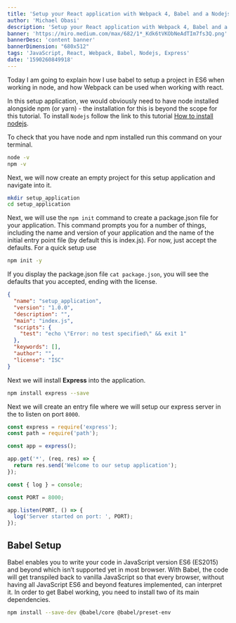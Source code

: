 ```yaml
---
title: 'Setup your React application with Webpack 4, Babel and a Nodejs server (PART 1)'
author: 'Michael Obasi'
description: 'Setup your React application with Webpack 4, Babel and a Nodejs server (PART 1)'
banner: 'https://miro.medium.com/max/682/1*_Kdk6tVKObNeAdTIm7fs3Q.png'
bannerDesc: 'content banner'
bannerDimension: "680x512"
tags: 'JavaScript, React, Webpack, Babel, Nodejs, Express'
date: '1590260849918'
---
```


Today I am going to explain how I use babel to setup a project in ES6 when working in node, and how Webpack can be used when working with react.

In this setup application, we would obviously need to have node installed alongside npm (or yarn) - the installation for this is beyond the scope for this tutorial. To install `Nodejs` follow the link to this tutorial [How to install nodejs](https://www.positronx.io/how-to-install-node-js-on-mac-os/).

To check that you have node and npm installed run this command on your terminal. 

```bash
node -v
npm -v
```

Next, we will now create an empty project for this setup application and navigate into it.

```bash
mkdir setup_application
cd setup_application
```

Next, we will use the `npm init` command to create a package.json file for your application. This command prompts you for a number of things, including the name and version of your application and the name of the initial entry point file (by default this is index.js). For now, just accept the defaults.
For a quick setup use

```bash
npm init -y
```
If you display the package.json file `cat package.json`, you will see the defaults that you accepted, ending with the license.

```json
{
  "name": "setup_application",
  "version": "1.0.0",
  "description": "",
  "main": "index.js",
  "scripts": {
    "test": "echo \"Error: no test specified\" && exit 1"
  },
  "keywords": [],
  "author": "",
  "license": "ISC"
}
```
Next we will install **Express** into the application.

```bash
npm install express --save
```

Next we will create an entry file where we will setup our express server in the to listen on port `8000`.

```js
const express = require('express');
const path = require('path');

const app = express();

app.get('*', (req, res) => {
  return res.send('Welcome to our setup application');
});

const { log } = console;

const PORT = 8000;

app.listen(PORT, () => {
  log('Server started on port: ', PORT);
});

```
## Babel Setup
Babel enables you to write your code in JavaScript version ES6 (ES2015) and beyond which isn’t supported yet in most browser. With Babel, the code will get transpiled back to vanilla JavaScript so that every browser, without having all JavaScript ES6 and beyond features implemented, can interpret it. In order to get Babel working, you need to install two of its main dependencies.

```bash
npm install --save-dev @babel/core @babel/preset-env
```
